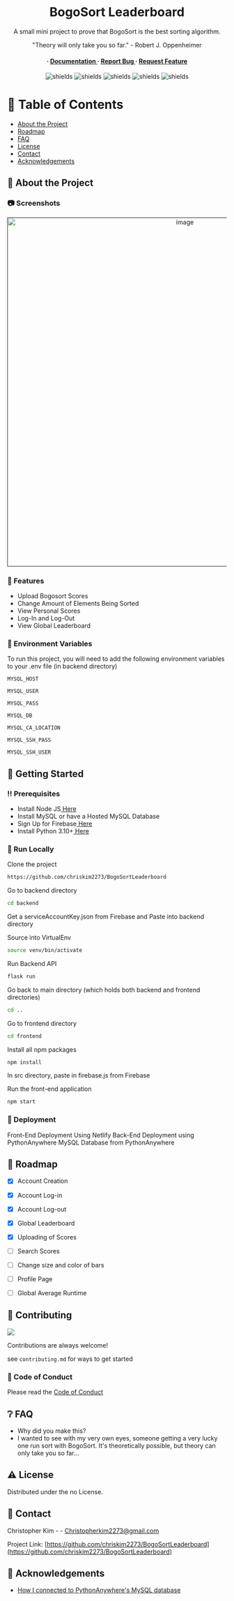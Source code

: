 <h1 align="center" id="title">BogoSort Leaderboard</h1>
<p align="center" >A small mini project to prove that BogoSort is the best sorting algorithm.</p>
<p align="center" >"Theory will only take you so far." - Robert J. Oppenheimer</p>

<h4 align="center" > <span> · </span> <a href="https://github.com/Chriskim2273/BogoSortLeaderboard/blob/master/README.md"> Documentation </a> <span> · </span> <a href="https://github.com/Chriskim2273/BogoSortLeaderboard/issues"> Report Bug </a> <span> · </span> <a href="https://github.com/Chriskim2273/BogoSortLeaderboard/issues"> Request Feature </a> </h4>


<p align="center"><img src="https://img.shields.io/badge/Python-3776AB?style=for-the-badge&amp;logo=python&amp;logoColor=white" alt="shields">     <img src="https://img.shields.io/badge/React-61DBFB?style=for-the-badge&logo=react&logoColor=61DBFB&labelColor=black" alt="shields">     <img src="https://img.shields.io/badge/HTML5-E34F26?style=for-the-badge&amp;logo=html5&amp;logoColor=white" alt="shields">     <img src="https://img.shields.io/badge/JavaScript-F7DF1E?style=for-the-badge&amp;logo=javascript&amp;logoColor=black" alt="shields">     <img src="https://img.shields.io/website?url=https%3A%2F%2Fmain--magenta-moxie-66d7f2.netlify.app%2F" alt="shields"></p>

# :notebook_with_decorative_cover: Table of Contents

- [About the Project](#star2-about-the-project)
- [Roadmap](#compass-roadmap)
- [FAQ](#grey_question-faq)
- [License](#warning-license)
- [Contact](#handshake-contact)
- [Acknowledgements](#gem-acknowledgements)


## :star2: About the Project

### :camera: Screenshots
<div align="center"> <a href=""><img src="https://i.ibb.co/42h7b3H/Screenshot-98.jpg" alt='image' width='800'/></a> </div>



### :dart: Features
- Upload Bogosort Scores
- Change Amount of Elements Being Sorted
- View Personal Scores
- Log-In and Log-Out
- View Global Leaderboard

### :key: Environment Variables
To run this project, you will need to add the following environment variables to your .env file (in backend directory)

`MYSQL_HOST`

`MYSQL_USER`

`MYSQL_PASS`

`MYSQL_DB`

`MYSQL_CA_LOCATION`

`MYSQL_SSH_PASS`

`MYSQL_SSH_USER`



## :toolbox: Getting Started

### :bangbang: Prerequisites

- Install Node JS<a href="https://nodejs.org/en/"> Here</a>
- Install MySQL or have a Hosted MySQL Database
- Sign Up for Firebase<a href="https://firebase.google.com/"> Here</a>
- Install Python 3.10+<a href="https://www.python.org/downloads/"> Here</a>


### :running: Run Locally

Clone the project

```bash
https://github.com/chriskim2273/BogoSortLeaderboard
```
Go to backend directory
```bash
cd backend
```
Get a serviceAccountKey.json from Firebase and Paste into backend directory

Source into VirtualEnv
```bash
source venv/bin/activate
```
Run Backend API
```bash
flask run
```
Go back to main directory (which holds both backend and frontend directories)
```bash
cd ..
```
Go to frontend directory
```bash
cd frontend
```
Install all npm packages
```bash
npm install
```
In src directory, paste in firebase.js from Firebase

Run the front-end application
```bash
npm start
```


### :triangular_flag_on_post: Deployment

Front-End Deployment Using Netlify
Back-End Deployment using PythonAnywhere
MySQL Database from PythonAnywhere


## :compass: Roadmap

* [x] Account Creation
* [x] Account Log-in
* [x] Account Log-out
* [x] Global Leaderboard
* [x] Uploading of Scores
* [ ] Search Scores
* [ ] Change size and color of bars
* [ ] Profile Page
* [ ] Global Average Runtime


## :wave: Contributing

<a href="https://github.com/chriskim2273/BogoSortLeaderboard/graphs/contributors"> <img src="https://contrib.rocks/image?repo=Louis3797/awesome-readme-template" /> </a>

Contributions are always welcome!

see `contributing.md` for ways to get started

### :scroll: Code of Conduct

Please read the [Code of Conduct](https://github.com/chriskim2273/BogoSortLeaderboard/blob/master/CODE_OF_CONDUCT.md)

## :grey_question: FAQ

- Why did you make this?
- I wanted to see with my very own eyes, someone getting a very lucky one run sort with BogoSort. It's theoretically possible, but theory can only take you so far...


## :warning: License

Distributed under the no License.

## :handshake: Contact

Christopher Kim - - Christopherkim2273@gmail.com

Project Link: [https://github.com/chriskim2273/BogoSortLeaderboard](https://github.com/chriskim2273/BogoSortLeaderboard)

## :gem: Acknowledgements

- [How I connected to PythonAnywhere's MySQL database](https://help.pythonanywhere.com/pages/AccessingMySQLFromOutsidePythonAnywhere/)


